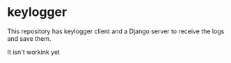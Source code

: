 # keylogger
This repository has keylogger client and a Django server to receive the logs and save them.

It isn't workink yet
